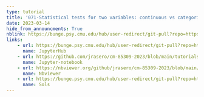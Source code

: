 ```yaml
---
type: tutorial
title: '071-Statistical tests for two variables: continuous vs categorical'
date: 2023-03-14
hide_from_announcments: True
nblink: https://bunge.psy.cmu.edu/hub/user-redirect/git-pull?repo=https%3A%2F%2Fgithub.com%2Fjrasero%2Fcm-85309-2023&branch=main&urlpath=tree%2Fcm-85309-2023%2Ftutorials%2Fweek-7%2F071-ttest_and_anova.ipynb
links:
    - url: https://bunge.psy.cmu.edu/hub/user-redirect/git-pull?repo=https%3A%2F%2Fgithub.com%2Fjrasero%2Fcm-85309-2023&branch=main&urlpath=tree%2Fcm-85309-2023%2Ftutorials%2Fweek-7%2F071-ttest_and_anova.ipynb
      name: JupyterHub
    - url: https://github.com/jrasero/cm-85309-2023/blob/main/tutorials/week-7/071-ttest_and_anova.ipynb
      name: Jupyter-notebook
    - url: https://nbviewer.org/github/jrasero/cm-85309-2023/blob/main/tutorials/week-7/071-ttest_and_anova.ipynb
      name: Nbviewer
    - url: https://bunge.psy.cmu.edu/hub/user-redirect/git-pull?repo=https%3A%2F%2Fgithub.com%2Fjrasero%2Fcm-85309-2023&branch=main&urlpath=tree%2Fcm-85309-2023%2Ftutorials%2Fweek-7%2F071-ttest_and_anova_w_sols.ipynb
      name: Sols
---
```

